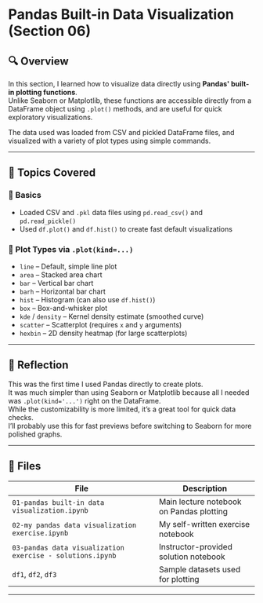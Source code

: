 # Pandas Built-in Data Visualization (Section 06)

## 🔍 Overview

In this section, I learned how to visualize data directly using **Pandas' built-in plotting functions**.  
Unlike Seaborn or Matplotlib, these functions are accessible directly from a DataFrame object using `.plot()` methods, and are useful for quick exploratory visualizations.

The data used was loaded from CSV and pickled DataFrame files, and visualized with a variety of plot types using simple commands.

---

## 📌 Topics Covered

### 🔹 Basics

- Loaded CSV and `.pkl` data files using `pd.read_csv()` and `pd.read_pickle()`
- Used `df.plot()` and `df.hist()` to create fast default visualizations

### 🔹 Plot Types via `.plot(kind=...)`

- `line` – Default, simple line plot
- `area` – Stacked area chart
- `bar` – Vertical bar chart
- `barh` – Horizontal bar chart
- `hist` – Histogram (can also use `df.hist()`)
- `box` – Box-and-whisker plot
- `kde` / `density` – Kernel density estimate (smoothed curve)
- `scatter` – Scatterplot (requires `x` and `y` arguments)
- `hexbin` – 2D density heatmap (for large scatterplots)

---

## 💬 Reflection

This was the first time I used Pandas directly to create plots.  
It was much simpler than using Seaborn or Matplotlib because all I needed was `.plot(kind='...')` right on the DataFrame.  
While the customizability is more limited, it’s a great tool for quick data checks.  
I’ll probably use this for fast previews before switching to Seaborn for more polished graphs.

---

## 📂 Files

| File | Description |
|------|-------------|
| `01-pandas built-in data visualization.ipynb` | Main lecture notebook on Pandas plotting |
| `02-my pandas data visualization exercise.ipynb` | My self-written exercise notebook |
| `03-pandas data visualization exercise - solutions.ipynb` | Instructor-provided solution notebook |
| `df1`, `df2`, `df3` | Sample datasets used for plotting |

---